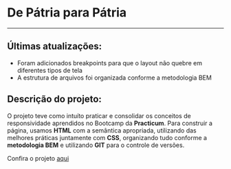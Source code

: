 # De Pátria para Pátria

---

## Últimas atualizações:

- Foram adicionados breakpoints para que o layout não quebre em diferentes tipos de tela
- A estrutura de arquivos foi organizada conforme a metodologia BEM

## Descrição do projeto:

O projeto teve como intuíto praticar e consolidar os conceitos de responsividade aprendidos no Bootcamp da **Practicum**. Para construir a página, usamos **HTML** com a semântica apropriada, utilizando das melhores práticas juntamente com **CSS**, organizando tudo conforme a **metodologia BEM** e utilizando **GIT** para o controle de versões.


Confira o projeto [aqui](https://ttisid.github.io/web_project_3_ptbr/)
